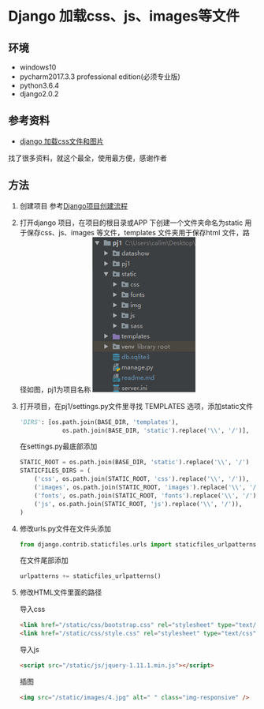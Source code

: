 # Django 加载css、js、images等文件

## 环境

- windows10
- pycharm2017.3.3 professional edition(必须专业版)
- python3.6.4
- django2.0.2

## 参考资料

- [django 加载css文件和图片](http://blog.csdn.net/qq_21182587/article/details/69936510)

找了很多资料，就这个最全，使用最方便，感谢作者

## 方法

1. 创建项目
   参考[Django项目创建流程](https://blog.csdn.net/mildddd/article/details/79557937)
2. 打开django 项目，在项目的根目录或APP 下创建一个文件夹命名为static 用于保存css、js、images 等文件，templates 文件夹用于保存html 文件，路径如图，pj1为项目名称
   ![路径](2018-10-08-16-59-05.png)
3. 打开项目，在pj1/settings.py文件里寻找 TEMPLATES 选项，添加static文件
    ```python
    'DIRS': [os.path.join(BASE_DIR, 'templates'),
                os.path.join(BASE_DIR, 'static').replace('\\', '/')],
    ```
    在settings.py最底部添加

    ```python
    STATIC_ROOT = os.path.join(BASE_DIR, 'static').replace('\\', '/')
    STATICFILES_DIRS = (
        ('css', os.path.join(STATIC_ROOT, 'css').replace('\\', '/')),
        ('images', os.path.join(STATIC_ROOT, 'images').replace('\\', '/')),
        ('fonts', os.path.join(STATIC_ROOT, 'fonts').replace('\\', '/')),
        ('js', os.path.join(STATIC_ROOT, 'js').replace('\\', '/')),
    )
    ```
4. 修改urls.py文件在文件头添加

    ```python
    from django.contrib.staticfiles.urls import staticfiles_urlpatterns
    ```
    在文件尾部添加

    ```python
    urlpatterns += staticfiles_urlpatterns()
    ```

5. 修改HTML文件里面的路径

    导入css
    ```html
    <link href="/static/css/bootstrap.css" rel="stylesheet" type="text/css" media="all" />
    <link href="/static/css/style.css" rel="stylesheet" type="text/css" media="all" />
    ```
    导入js

    ```html
    <script src="/static/js/jquery-1.11.1.min.js"></script>
    ```
    插图

    ```html
    <img src="/static/images/4.jpg" alt=" " class="img-responsive" />
    ```
